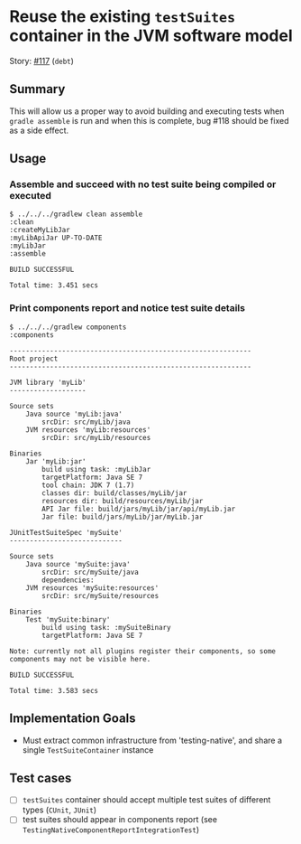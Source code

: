 # Reuse the existing `testSuites` container in the JVM software model

Story: [#117](https://github.com/gradle/langos/issues/117) (`debt`)

## Summary
This will allow us a proper way to avoid building and executing tests when `gradle assemble` is run and when this is complete, bug #118 should be fixed as a side effect.

## Usage

### Assemble and succeed with no test suite being compiled or executed

    $ ../../../gradlew clean assemble
    :clean
    :createMyLibJar
    :myLibApiJar UP-TO-DATE
    :myLibJar
    :assemble

    BUILD SUCCESSFUL

    Total time: 3.451 secs


### Print components report and notice test suite details

    $ ../../../gradlew components
    :components

    ------------------------------------------------------------
    Root project
    ------------------------------------------------------------

    JVM library 'myLib'
    -------------------

    Source sets
        Java source 'myLib:java'
            srcDir: src/myLib/java
        JVM resources 'myLib:resources'
            srcDir: src/myLib/resources

    Binaries
        Jar 'myLib:jar'
            build using task: :myLibJar
            targetPlatform: Java SE 7
            tool chain: JDK 7 (1.7)
            classes dir: build/classes/myLib/jar
            resources dir: build/resources/myLib/jar
            API Jar file: build/jars/myLib/jar/api/myLib.jar
            Jar file: build/jars/myLib/jar/myLib.jar

    JUnitTestSuiteSpec 'mySuite'
    ----------------------------

    Source sets
        Java source 'mySuite:java'
            srcDir: src/mySuite/java
            dependencies:
        JVM resources 'mySuite:resources'
            srcDir: src/mySuite/resources

    Binaries
        Test 'mySuite:binary'
            build using task: :mySuiteBinary
            targetPlatform: Java SE 7

    Note: currently not all plugins register their components, so some components may not be visible here.

    BUILD SUCCESSFUL

    Total time: 3.583 secs


## Implementation Goals

 - Must extract common infrastructure from 'testing-native', and share a single `TestSuiteContainer` instance

## Test cases

 - [ ] `testSuites` container should accept multiple test suites of different types (`CUnit`, `JUnit`)
 - [ ] test suites should appear in components report (see `TestingNativeComponentReportIntegrationTest`)
